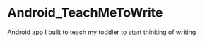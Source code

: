 Android_TeachMeToWrite
======================

Android app I built to teach my toddler to start thinking of writing.
